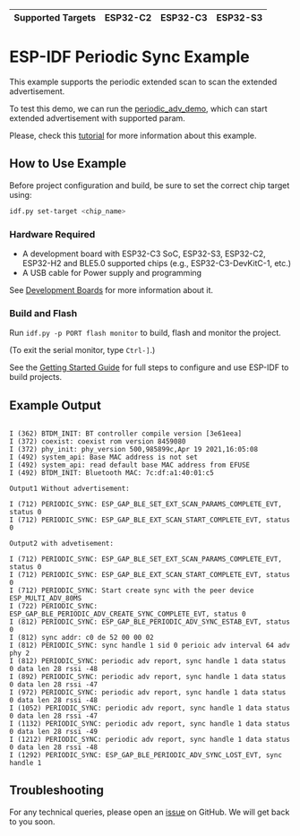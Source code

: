 | Supported Targets | ESP32-C2 | ESP32-C3 | ESP32-S3 |
| ----------------- | -------- | -------- | -------- |

# ESP-IDF Periodic Sync Example

This example supports the periodic extended scan to scan the extended advertisement.

To test this demo, we can run the [periodic_adv_demo](../periodic_adv), which can start extended advertisement with supported param.

Please, check this [tutorial](tutorial/Periodic_Sync_Example_Walkthrough.md) for more information about this example.

## How to Use Example

Before project configuration and build, be sure to set the correct chip target using:

```bash
idf.py set-target <chip_name>
```

### Hardware Required

* A development board with ESP32-C3 SoC, ESP32-S3, ESP32-C2, ESP32-H2 and  BLE5.0 supported chips (e.g., ESP32-C3-DevKitC-1, etc.)
* A USB cable for Power supply and programming

See [Development Boards](https://www.espressif.com/en/products/devkits) for more information about it.

### Build and Flash

Run `idf.py -p PORT flash monitor` to build, flash and monitor the project.

(To exit the serial monitor, type ``Ctrl-]``.)

See the [Getting Started Guide](https://idf.espressif.com/) for full steps to configure and use ESP-IDF to build projects.

## Example Output

```

I (362) BTDM_INIT: BT controller compile version [3e61eea]
I (372) coexist: coexist rom version 8459080
I (372) phy_init: phy_version 500,985899c,Apr 19 2021,16:05:08
I (492) system_api: Base MAC address is not set
I (492) system_api: read default base MAC address from EFUSE
I (492) BTDM_INIT: Bluetooth MAC: 7c:df:a1:40:01:c5

Output1 Without advertisement:

I (712) PERIODIC_SYNC: ESP_GAP_BLE_SET_EXT_SCAN_PARAMS_COMPLETE_EVT, status 0
I (712) PERIODIC_SYNC: ESP_GAP_BLE_EXT_SCAN_START_COMPLETE_EVT, status 0

Output2 with advetisement:

I (712) PERIODIC_SYNC: ESP_GAP_BLE_SET_EXT_SCAN_PARAMS_COMPLETE_EVT, status 0
I (712) PERIODIC_SYNC: ESP_GAP_BLE_EXT_SCAN_START_COMPLETE_EVT, status 0
I (712) PERIODIC_SYNC: Start create sync with the peer device ESP_MULTI_ADV_80MS
I (722) PERIODIC_SYNC: ESP_GAP_BLE_PERIODIC_ADV_CREATE_SYNC_COMPLETE_EVT, status 0
I (812) PERIODIC_SYNC: ESP_GAP_BLE_PERIODIC_ADV_SYNC_ESTAB_EVT, status 0
I (812) sync addr: c0 de 52 00 00 02 
I (812) PERIODIC_SYNC: sync handle 1 sid 0 perioic adv interval 64 adv phy 2
I (812) PERIODIC_SYNC: periodic adv report, sync handle 1 data status 0 data len 28 rssi -48
I (892) PERIODIC_SYNC: periodic adv report, sync handle 1 data status 0 data len 28 rssi -47
I (972) PERIODIC_SYNC: periodic adv report, sync handle 1 data status 0 data len 28 rssi -48
I (1052) PERIODIC_SYNC: periodic adv report, sync handle 1 data status 0 data len 28 rssi -47
I (1132) PERIODIC_SYNC: periodic adv report, sync handle 1 data status 0 data len 28 rssi -49
I (1212) PERIODIC_SYNC: periodic adv report, sync handle 1 data status 0 data len 28 rssi -48
I (1292) PERIODIC_SYNC: ESP_GAP_BLE_PERIODIC_ADV_SYNC_LOST_EVT, sync handle 1

```

## Troubleshooting

For any technical queries, please open an [issue](https://github.com/espressif/esp-idf/issues) on GitHub. We will get back to you soon.

